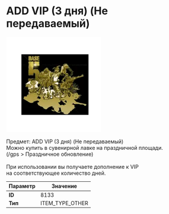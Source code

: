 # ADD VIP (3 дня) (Не передаваемый)

![Item Image](../img/8133.webp?raw=true)

Предмет: ADD VIP (3 дня) (Не передаваемый)<br>Можно купить в сувенирной лавке на праздничной площади.<br>(/gps > Праздничное обновление)<br><br>При использовании вы получаете дополнение к VIP<br>на соответствующее количество дней.


| Параметр | Значение |
|----------|----------|
| **ID** | 8133 |
| **Тип** | ITEM_TYPE_OTHER |

